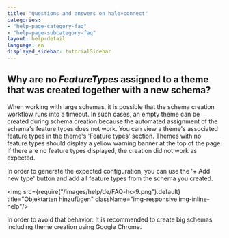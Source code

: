 ```yaml
---
title: "Questions and answers on hale»connect"
categories:
- "help-page-category-faq"
- "help-page-subcategory-faq"
layout: help-detail
language: en
displayed_sidebar: tutorialSidebar
---
```


<h2>Why are no <i>FeatureTypes</i> assigned to a theme that was created together with a new schema?</h2>

When working with large schemas, it is possible that the schema creation workflow runs into a timeout. 
In such cases, an empty theme can be created during schema creation because the automated assignment of the schema's feature types does not work.
You can view a theme's associated feature types in the theme's 'Feature types' section. Themes with no feature types should display a yellow warning banner at the top of the page. 
If there are no feature types displayed, the creation did not work as expected. 

In order to generate the expected configuration, you can use the '+ Add new type' button and add all feature types from the schema you created.

<img src={require("/images/help/de/FAQ-hc-9.png").default} title="Objektarten hinzufügen" className="img-responsive img-inline-help"/>

In order to avoid that behavior: It is recommended to create big schemas including theme creation using Google Chrome.
